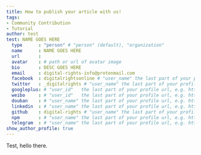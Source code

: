 ```yaml
---
title: How to publish your article with us!
tags:
- Community Contribution
- Tutorial
author: test
test: NAME GOES HERE
  type      : "person" # "person" (default), "organization"
  name      : NAME GOES HERE
  url       :
  avatar    : # path or url of avatar image
  bio       : DESC GOES HERE
  email     : digital-rights-info@protonmail.com
  facebook  : digitalrightsonline # "user_name" the last part of your profile url, e.g. https://www.facebook.com/user_name
  twitter   : _digitalrights # "user_name" the last part of your profile url, e.g. https://twitter.com/user_name
  googleplus: # "user_id"   the last part of your profile url, e.g. https://plus.google.com/u/0/user_id
  weibo     : # "user_id"   the last part of your profile url, e.g. https://www.weibo.com/user_id/profile?...
  douban    : # "user_name" the last part of your profile url, e.g. https://www.douban.com/people/user_name/
  linkedin  : # "user_name" the last part of your profile url, e.g. https://www.linkedin.com/in/user_name/
  github    : digital-rights # "user_name" the last part of your profile url, e.g. https://github.com/user_name
  npm       : # "user_name" the last part of your profile url, e.g. https://www.npmjs.com/~user_name
  telegram  : # "user_name" the last part of your profile url, e.g. https://t.me/user_name
show_author_profile: true
---
```


Test, hello there.
